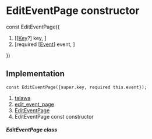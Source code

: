 
<div>

# EditEventPage constructor

</div>


const EditEventPage({

1.  [[[Key](https://api.flutter.dev/flutter/foundation/Key-class.md)?]
    key, ]
2.  [required
    [[Event](../../models_events_event_model/Event-class.md)]
    event, ]

})



## Implementation

``` language-dart
const EditEventPage({super.key, required this.event});
```







1.  [talawa](../../index.md)
2.  [edit_event_page](../../views_after_auth_screens_events_edit_event_page/)
3.  [EditEventPage](../../views_after_auth_screens_events_edit_event_page/EditEventPage-class.md)
4.  EditEventPage const constructor

##### EditEventPage class








